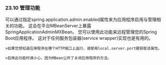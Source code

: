 ### 23.10 管理功能

可以通过指定spring.application.admin.enabled属性来为应用程序启用与管理相关的功能。 这会在平台MBeanServer上暴露SpringApplicationAdminMXBean。 您可以使用此功能来远程管理您的Spring Boot应用程序。 这对于任何服务包装器(service wrapper)实现也是有用的。

    >如果您想知道应用程序在哪个HTTP端口上运行，请使用local.server.port键获取该属性。

    >启用此功能时请小心，因为MBean公开了关闭应用程序的方法。
